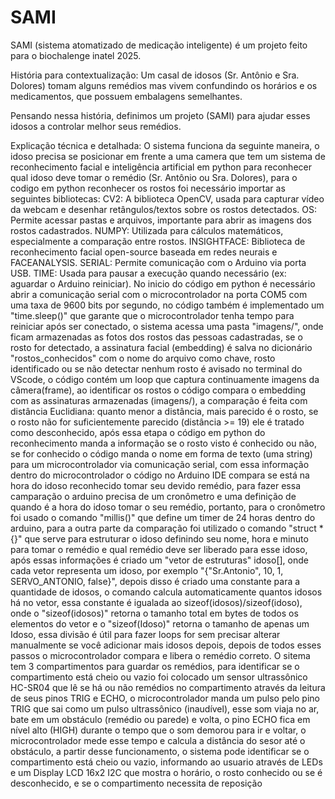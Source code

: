 # SAMI
SAMI (sistema atomatizado de medicação inteligente) é um projeto feito para o biochalenge inatel 2025.

História para contextualização:
Um casal de idosos (Sr. Antônio e Sra. Dolores) tomam alguns remédios mas vivem confundindo os horários e os medicamentos, que possuem embalagens semelhantes.

Pensando nessa história, definimos um projeto (SAMI) para ajudar esses idosos a controlar melhor seus remédios. 

Explicação técnica e detalhada:
O sistema funciona da seguinte maneira, o idoso precisa se posicionar em frente a uma camera que tem um sistema de reconhecimento facial e inteligência artificial em python para reconhecer qual idoso deve tomar o remédio (Sr. Antônio ou Sra. Dolores), para o codigo em python reconhecer os rostos foi necessário importar as seguintes bibliotecas:
CV2: A biblioteca OpenCV, usada para capturar vídeo da webcam e desenhar retângulos/textos sobre os rostos detectados.
OS: Permite acessar pastas e arquivos, importante para abrir as imagens dos rostos cadastrados.
NUMPY: Utilizada para cálculos matemáticos, especialmente a comparação entre rostos.
INSIGHTFACE: Biblioteca de reconhecimento facial open-source baseada em redes neurais e FACEANALYSIS.
SERIAL: Permite comunicação com o Arduino via porta USB.
TIME: Usada para pausar a execução quando necessário (ex: aguardar o Arduino reiniciar).
No inicio do código em python é necessário abrir a comunicação serial com o microcontrolador na porta COM5 com uma taxa de 9600 bits por segundo, no código também é implementado um "time.sleep()" que garante que o microcontrolador tenha tempo para reiniciar após ser conectado, o sistema acessa uma pasta "imagens/", onde ficam armazenadas as fotos dos rostos das pessoas cadastradas, se o rosto for detectado, a assinatura facial (embedding) é salva no dicionário "rostos_conhecidos" com o nome do arquivo como chave, rosto identificado ou se não detectar nenhum rosto é avisado no terminal do VScode, o código contém um loop que captura continuamente imagens da câmera(frame), ao identificar os rostos o código compara o embedding com as assinaturas armazenadas (imagens/), a comparação é feita com distância Euclidiana: quanto menor a distância, mais parecido é o rosto, se o rosto não for suficientemente parecido (distância >= 19) ele é tratado como desconhecido, após essa etapa o código em python do reconhecimento manda a informação se o rosto visto é conhecido ou não, se for conhecido o código manda o nome em forma de texto (uma string) para um microcontrolador via comunicação serial, com essa informação dentro do microcontrolador o código no Arduino IDE compara se está na hora do idoso reconhecido tomar seu devido remédio, para fazer essa camparação o arduino precisa de um cronômetro e uma definição de quando é a hora do idoso tomar o seu remédio, portanto, para o cronômetro foi usado o comando "millis()" que define um timer de 24 horas dentro do arduino, para a outra parte da comparação foi utilizado o comando "struct * {}" que serve para estruturar o idoso definindo seu nome, hora e minuto para tomar o remédio e qual remédio deve ser liberado para esse idoso, após essas informações é criado um "vetor de estruturas" idoso[], onde cada vetor representa um idoso, por exemplo "{"Sr.Antonio", 10, 1, SERVO_ANTONIO, false}", depois disso é criado uma constante para a quantidade de idosos, o comando calcula automaticamente quantos idosos há no vetor, essa constante é igualada ao sizeof(idosos)/sizeof(idoso), onde o "sizeof(idosos)" retorna o tamanho total em bytes de todos os elementos do vetor e o "sizeof(Idoso)" retorna o tamanho de apenas um Idoso, essa divisão é útil para fazer loops for sem precisar alterar manualmente se você adicionar mais idosos depois, depois de todos esses passos o microcontrolador compara e libera o remédio correto. O sitema tem 3 compartimentos para guardar os remédios, para identificar se o compartimento está cheio ou vazio foi colocado um sensor ultrassônico HC-SR04 que lê se há ou não remédios no compartimento através da leitura de seus pinos TRIG e ECHO, o microcontrolador manda um pulso pelo pino TRIG que sai como um pulso ultrassônico (inaudível), esse som viaja no ar, bate em um obstáculo (remédio ou parede) e volta, o pino ECHO fica em nível alto (HIGH) durante o tempo que o som demorou para ir e voltar, o microcontrolador mede esse tempo e calcula a distância do sesor até o obstáculo, a partir desse funcionamento, o sistema pode identificar se o compartimento está cheio ou vazio, informando ao usuario através de LEDs e um Display LCD 16x2 I2C que mostra o horário, o rosto conhecido ou se é desconhecido, e se o compartimento necessita de reposição
